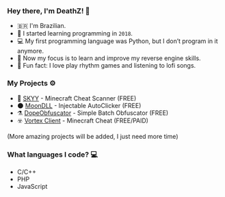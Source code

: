 ### Hey there, I'm DeathZ! 👋

- 🇧🇷 I'm Brazilian.
- 🏁 I started learning programming in `2018`.
- 💻 My first programming language was Python, but I don’t program in it anymore.
- 🔧 Now my focus is to learn and improve my reverse engine skills.
- 🎲 Fun fact: I love play rhythm games and listening to lofi songs.

### My Projects ⚙️

- 🔭 [SKYY](https://skyyss.ml) - Minecraft Cheat Scanner (FREE)
- 🌑 [MoonDLL](http://moondll.ml) - Injectable AutoClicker (FREE)
- ⚗️ [DopeObfuscator](https://death-z.github.io/DopeObfuscator) - Simple Batch Obfuscator (FREE)
- ☣️ [Vortex Client](https://vortexclient.club) - Minecraft Cheat (FREE/PAID)

(More amazing projects will be added, I just need more time)

### What languages I code? 💻
- C/C++
- PHP
- JavaScript
